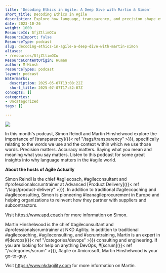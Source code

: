 ```yaml
---
title: 'Decoding Ethics in Agile: A Deep Dive with Martin & Simon'
short_title: Decoding Ethics in Agile
description: Explore how language, transparency, and precision shape ethical practices in Agile, with insights from experienced Agile coaches and consultants Martin and Simon.
date: 2023-10-26
weight: 1000
ResourceId: SfjZtlimOCu
ResourceImport: false
ResourceType: podcast
slug: decoding-ethics-in-agile-a-deep-dive-with-martin-simon
aliases:
- /resources/SfjZtlimOCu
ResourceContentOrigin: Human
author: MrHinsh
resourceTypes: podcast
layout: podcast
Watermarks:
  description: 2025-05-07T13:08:22Z
  short_title: 2025-07-07T17:52:07Z
concepts: []
categories:
- Uncategorized
tags: []

---
```

![](https://nkdagility.com/wp-content/uploads/2023/10/37154808-1680362242684-ab5e16c6c3e31-jpg.webp)

In this month's podcast, Simon Reindl and Martin Hinshelwood explore the importance of [transparency]({{< ref "/tags/transparency" >}}), specifically relating to the words we use and the context within which we use those words. Precision matters. Accuracy matters. Saying what you mean and meaning what you say matters. Listen to this podcast for some great insights into why language matters in the #agile world.

**About the hosts of Agile Actually**

Simon Reindl is the chief #agilecoach, #agileconsultant and #professionalscrumtrainer at Advanced [Product Delivery]({{< ref "/tags/product-delivery" >}}). In addition to traditional #agilecoaching and #agileconsulting, Simon is pioneering #leanagileprocurement in Europe and helping organizations to reinvent how they partner with suppliers and subcontractors.

Visit https://www.apd.coach for more information on Simon.

Martin Hinshelwood is the chief #agileconsultant and #professionalscrumtrainer at NKD Agility. In addition to traditional #agilecoaching, #agileconsulting, and #scrumtraining, Martin is an expert in #[devops]({{< ref "/categories/devops" >}}) consulting and engineering. If you are looking for help on anything DevOps, #[scrum]({{< ref "/categories/scrum" >}}), #agile or #microsoft, Martin Hinshelwood is your go-to-guy.

Visit https://www.nkdagility.com for more information on Martin.
